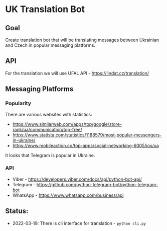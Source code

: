 # UK Translation Bot

## Goal

Create translation bot that will be translating messages between
Ukrainian and Czech in popular messaging platforms.

## API

For the translation we will use UFAL API - https://lindat.cz/translation/

## Messaging Platforms

### Popularity

There are various websites with statistics:

- https://www.similarweb.com/apps/top/google/store-rank/ua/communication/top-free/
- https://www.statista.com/statistics/1188579/most-popular-messengers-in-ukraine/
- https://www.mobileaction.co/top-apps/social-networking-6005/ios/ua

It looks that Telegram is popular in Ukraine.

### API

- Viber - https://developers.viber.com/docs/api/python-bot-api/
- Telegram - https://github.com/python-telegram-bot/python-telegram-bot
- WhatsApp - https://www.whatsapp.com/business/api

## Status:

- 2022-03-19: There is cli interface for translation - `python cli.py`
